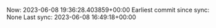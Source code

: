 Now: 2023-06-08 19:36:28.403859+00:00 Earliest commit since sync: None Last sync: 2023-06-08 16:49:18+00:00
